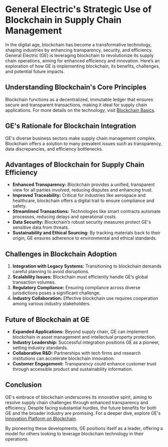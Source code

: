 # General Electric's Strategic Use of Blockchain in Supply Chain Management

In the digital age, blockchain has become a transformative technology, shaping industries by enhancing transparency, security, and efficiency. General Electric (GE) is leveraging blockchain to revolutionize its supply chain operations, aiming for enhanced efficiency and innovation. Here’s an exploration of how GE is implementing blockchain, its benefits, challenges, and potential future impacts.

## Understanding Blockchain's Core Principles

Blockchain functions as a decentralized, immutable ledger that ensures secure and transparent transactions, making it ideal for supply chain applications. For more details on the technology, visit [Blockchain Basics](https://www.ibm.com/blockchain/what-is-blockchain).

## GE's Rationale for Blockchain Integration

GE's diverse business sectors make supply chain management complex. Blockchain offers a solution to many prevalent issues such as transparency, data discrepancies, and efficiency bottlenecks.

## Advantages of Blockchain for Supply Chain Efficiency

- **Enhanced Transparency:** Blockchain provides a unified, transparent view for all parties involved, reducing disputes and enhancing trust.
- **Improved Traceability:** Critical for industries like aerospace and healthcare, blockchain offers a digital trail to ensure compliance and safety.
- **Streamlined Transactions:** Technologies like smart contracts automate processes, reducing delays and operational costs.
- **Data Security:** Blockchain’s robust security measures protect GE's sensitive data from threats.
- **Sustainability and Ethical Sourcing:** By tracking materials back to their origin, GE ensures adherence to environmental and ethical standards.

## Challenges in Blockchain Adoption 

1. **Integration with Legacy Systems:** Transitioning to blockchain demands careful planning to avoid disruptions.
2. **Scalability Issues:** Blockchain must efficiently handle GE’s global transaction volumes.
3. **Regulatory Compliance:** Ensuring compliance across diverse jurisdictions poses a significant challenge.
4. **Industry Collaboration:** Effective blockchain use requires cooperation among various industry stakeholders.

## Future of Blockchain at GE

- **Expanded Applications:** Beyond supply chain, GE can implement blockchain in asset management and intellectual property protection.
- **Industry Leadership:** Successful integration positions GE as a pioneer, setting industry standards.
- **Collaborative R&D:** Partnerships with tech firms and research institutions can accelerate blockchain innovation.
- **Customer Engagement:** Transparency could enhance customer trust through accessible product and sustainability information.

## Conclusion

GE's embrace of blockchain underscores its innovative spirit, aiming to resolve supply chain challenges through enhanced transparency and efficiency. Despite facing substantial hurdles, the future benefits for both GE and the broader industry are promising. For a deeper dive, explore GE's [Innovation Platform on Blockchain](https://www.ge.com/reports/tag/blockchain/).

By pioneering these developments, GE positions itself as a leader, offering a model for others looking to leverage blockchain technology in their operations.